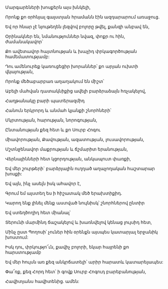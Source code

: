 Մարգարեների խոսքերն այս խնկելի,

Որոնք քո օրհնյալ գալստյան հրամանն էին ազդարարում առաջուց.

Եվ որ հնար չէ նյութեղեն լեզվով բոլորը թվել, քանզի անբավ են,

Օրինակներ են, նմանություններ նվազ, փոքր ու հին, ժամանակավոր՝

Քո ավետավոր հայտնության և խաչիդ փրկագործության համեմատությամբ:

Դու ամենուրեք կառուցեցիր խորաններ՝ քո արյան ուխտի վկայության,

Որոնք մեծաբարբառ աղաղակում են միշտ՝

Աբելի մահվան դատակնիքից ավելի բարձրաձայն հռչակելով,

Հաղթանակը բարի պատերազմիդ

Հանուն երկրորդ և անմահ կյանքի շնորհների՝

Մկրտության, հարության, նորոգության,

Ընտանության քեզ հետ և քո Սուրբ Հոգու

միավորության, Քավության, ազատության, լուսավորության,

Մշտնջենավոր մաքրության և ճշմարիտ երանության,

Վերնայինների հետ կցորդության, անկապուտ փառքի,

Եվ մեր շուրթերի` բարձրյալին ուղղած աղաչողական հաշտարար խոսքի:

Եվ այն, ինչ ասելն իսկ ահավոր է,

Գրում եմ այստեղ ես ի հիշատակ մեծ երախտիքիդ.

Կարող ենք լինել մենք աստված նույնիսկ՝ շնորհներով ընտիր

Եվ ստեղծողիդ հետ միանալ՝

Տերունի մարմինդ ճաշակելով և խառնվելով կենաց լույսիդ հետ,

Մինչ ըստ Պողոսի՝ չուներ հին օրենքն այսպես կատարյալ երջանիկ խոստում:

Իսկ դու, փրկությո՜ւն, քավիչ բոլորի, եկար հայրենի քո հարստությամբ

Եվ մեր հույսն առ քեզ անկրճատելի՝ արիր հարատև կատարելապես:

Փա՜ռք, քեզ Հորդ հետ՝ ի գովք Սուրբ Հոգուդ բարեբանության,

Հավիտյանս հավիտենից. ամեն: